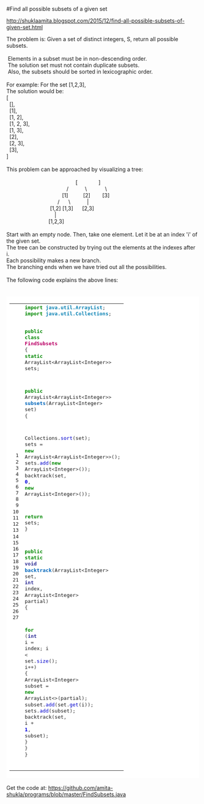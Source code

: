 #Find all possible subsets of a given set

http://shuklaamita.blogspot.com/2015/12/find-all-possible-subsets-of-given-set.html

<div dir="ltr" style="text-align: left;" trbidi="on">
<div>
The problem is: Given a set of distinct integers, S, return all possible subsets.</div>
<div>
<br /></div>
<div>
<span class="Apple-tab-span" style="white-space: pre;"> </span>Elements in a subset must be in non-descending order.</div>
<div>
<span class="Apple-tab-span" style="white-space: pre;"> </span>The solution set must not contain duplicate subsets.</div>
<div>
<span class="Apple-tab-span" style="white-space: pre;"> </span>Also, the subsets should be sorted in lexicographic order.</div>
<div>
<br /></div>
<div>
For example: For the set [1,2,3],</div>
<div>
The solution would be:</div>
<div>
[</div>
<div>
&nbsp; [],</div>
<div>
&nbsp; [1],</div>
<div>
&nbsp; [1, 2],</div>
<div>
&nbsp; [1, 2, 3],</div>
<div>
&nbsp; [1, 3],</div>
<div>
&nbsp; [2],</div>
<div>
&nbsp; [2, 3],</div>
<div>
&nbsp; [3],</div>
<div>
]</div>
<div>
<br /></div>
<div>
This problem can be approached by visualizing a tree:</div>
<br />
&nbsp; &nbsp; &nbsp; &nbsp; &nbsp; &nbsp; &nbsp; &nbsp; &nbsp; &nbsp; &nbsp; &nbsp; &nbsp; &nbsp; &nbsp; &nbsp; &nbsp; &nbsp; &nbsp; &nbsp; &nbsp; &nbsp; &nbsp; [ &nbsp; &nbsp; &nbsp; &nbsp; &nbsp; &nbsp; &nbsp;]<br />
&nbsp; &nbsp; &nbsp; &nbsp; &nbsp; &nbsp; &nbsp; &nbsp; &nbsp; &nbsp; &nbsp; &nbsp; &nbsp; &nbsp; &nbsp; &nbsp; &nbsp; &nbsp; &nbsp; &nbsp; / &nbsp; &nbsp; &nbsp; &nbsp; &nbsp; \ &nbsp; &nbsp; &nbsp; &nbsp; &nbsp; &nbsp;\<br />
&nbsp; &nbsp; &nbsp; &nbsp; &nbsp; &nbsp; &nbsp; &nbsp; &nbsp; &nbsp; &nbsp; &nbsp; &nbsp; &nbsp; &nbsp; &nbsp; &nbsp; &nbsp; &nbsp;[1] &nbsp; &nbsp; &nbsp; &nbsp; &nbsp;[2] &nbsp; &nbsp; &nbsp; &nbsp;[3]<br />
&nbsp; &nbsp; &nbsp; &nbsp; &nbsp; &nbsp; &nbsp; &nbsp; &nbsp; &nbsp; &nbsp; &nbsp; &nbsp; &nbsp; &nbsp; &nbsp; &nbsp; / &nbsp; &nbsp; &nbsp;\ &nbsp; &nbsp; &nbsp; &nbsp; &nbsp; |<br />
&nbsp; &nbsp; &nbsp; &nbsp; &nbsp; &nbsp; &nbsp; &nbsp; &nbsp; &nbsp; &nbsp; &nbsp; &nbsp; &nbsp; &nbsp;[1,2]   [1,3] &nbsp; &nbsp; &nbsp;[2,3]<br />
&nbsp; &nbsp; &nbsp; &nbsp; &nbsp; &nbsp; &nbsp; &nbsp; &nbsp; &nbsp; &nbsp; &nbsp; &nbsp; &nbsp; &nbsp; &nbsp; |   <br />
&nbsp; &nbsp; &nbsp; &nbsp; &nbsp; &nbsp; &nbsp; &nbsp; &nbsp; &nbsp; &nbsp; &nbsp; &nbsp; &nbsp; [1,2,3]<br />
<div>
&nbsp;<span class="Apple-tab-span" style="white-space: pre;">     </span> &nbsp;</div>
<div>
Start with an empty node. Then, take one element. Let it be at an index 'i' of the given set.</div>
<div>
The tree can be constructed by trying out the elements at the indexes after i.</div>
<div>
Each possibility makes a new branch.</div>
<div>
The branching ends when we have tried out all the possibilities.</div>
<div>
<br /></div>
<div>
The following code explains the above lines:<br />
<br /></div>
<!-- HTML generated using hilite.me --><br />
<div style="background: #ffffff; border-width: .1em .1em .1em .8em; overflow: auto; padding: .2em .6em; width: auto;">
<table><tbody>
<tr><td><pre style="line-height: 125%; margin: 0;"> 1
 2
 3
 4
 5
 6
 7
 8
 9
10
11
12
13
14
15
16
17
18
19
20
21
22
23
24
25
26
27</pre>
</td><td><pre style="line-height: 125%; margin: 0;"><span style="color: #008800; font-weight: bold;">import</span> <span style="color: #0e84b5; font-weight: bold;">java.util.ArrayList</span><span style="color: #333333;">;</span>
<span style="color: #008800; font-weight: bold;">import</span> <span style="color: #0e84b5; font-weight: bold;">java.util.Collections</span><span style="color: #333333;">;</span>

<span style="color: #008800; font-weight: bold;">public</span> <span style="color: #008800; font-weight: bold;">class</span> <span style="color: #bb0066; font-weight: bold;">FindSubsets</span> <span style="color: #333333;">{</span>
 <span style="color: #008800; font-weight: bold;">static</span> ArrayList<span style="color: #333333;">&lt;</span>ArrayList<span style="color: #333333;">&lt;</span>Integer<span style="color: #333333;">&gt;&gt;</span> sets<span style="color: #333333;">;</span>

 <span style="color: #008800; font-weight: bold;">public</span> ArrayList<span style="color: #333333;">&lt;</span>ArrayList<span style="color: #333333;">&lt;</span>Integer<span style="color: #333333;">&gt;&gt;</span> <span style="color: #0066bb; font-weight: bold;">subsets</span><span style="color: #333333;">(</span>ArrayList<span style="color: #333333;">&lt;</span>Integer<span style="color: #333333;">&gt;</span> set<span style="color: #333333;">)</span> <span style="color: #333333;">{</span>

  Collections<span style="color: #333333;">.</span><span style="color: #0000cc;">sort</span><span style="color: #333333;">(</span>set<span style="color: #333333;">);</span>
  sets <span style="color: #333333;">=</span> <span style="color: #008800; font-weight: bold;">new</span> ArrayList<span style="color: #333333;">&lt;</span>ArrayList<span style="color: #333333;">&lt;</span>Integer<span style="color: #333333;">&gt;&gt;();</span>
  sets<span style="color: #333333;">.</span><span style="color: #0000cc;">add</span><span style="color: #333333;">(</span><span style="color: #008800; font-weight: bold;">new</span> ArrayList<span style="color: #333333;">&lt;</span>Integer<span style="color: #333333;">&gt;());</span>
  backtrack<span style="color: #333333;">(</span>set<span style="color: #333333;">,</span> <span style="color: #0000dd; font-weight: bold;">0</span><span style="color: #333333;">,</span> <span style="color: #008800; font-weight: bold;">new</span> ArrayList<span style="color: #333333;">&lt;</span>Integer<span style="color: #333333;">&gt;());</span>

  <span style="color: #008800; font-weight: bold;">return</span> sets<span style="color: #333333;">;</span>
 <span style="color: #333333;">}</span>

 <span style="color: #008800; font-weight: bold;">public</span> <span style="color: #008800; font-weight: bold;">static</span> <span style="color: #333399; font-weight: bold;">void</span> <span style="color: #0066bb; font-weight: bold;">backtrack</span><span style="color: #333333;">(</span>ArrayList<span style="color: #333333;">&lt;</span>Integer<span style="color: #333333;">&gt;</span> set<span style="color: #333333;">,</span> <span style="color: #333399; font-weight: bold;">int</span> index<span style="color: #333333;">,</span>
   ArrayList<span style="color: #333333;">&lt;</span>Integer<span style="color: #333333;">&gt;</span> partial<span style="color: #333333;">)</span> <span style="color: #333333;">{</span>

  <span style="color: #008800; font-weight: bold;">for</span> <span style="color: #333333;">(</span><span style="color: #333399; font-weight: bold;">int</span> i <span style="color: #333333;">=</span> index<span style="color: #333333;">;</span> i <span style="color: #333333;">&lt;</span> set<span style="color: #333333;">.</span><span style="color: #0000cc;">size</span><span style="color: #333333;">();</span> i<span style="color: #333333;">++)</span> <span style="color: #333333;">{</span>
   ArrayList<span style="color: #333333;">&lt;</span>Integer<span style="color: #333333;">&gt;</span> subset <span style="color: #333333;">=</span> <span style="color: #008800; font-weight: bold;">new</span> ArrayList<span style="color: #333333;">&lt;&gt;(</span>partial<span style="color: #333333;">);</span>
   subset<span style="color: #333333;">.</span><span style="color: #0000cc;">add</span><span style="color: #333333;">(</span>set<span style="color: #333333;">.</span><span style="color: #0000cc;">get</span><span style="color: #333333;">(</span>i<span style="color: #333333;">));</span>
   sets<span style="color: #333333;">.</span><span style="color: #0000cc;">add</span><span style="color: #333333;">(</span>subset<span style="color: #333333;">);</span>
   backtrack<span style="color: #333333;">(</span>set<span style="color: #333333;">,</span> i <span style="color: #333333;">+</span> <span style="color: #0000dd; font-weight: bold;">1</span><span style="color: #333333;">,</span> subset<span style="color: #333333;">);</span>
  <span style="color: #333333;">}</span>
 <span style="color: #333333;">}</span>
<span style="color: #333333;">}</span>
</pre>
</td></tr>
</tbody></table>
</div>
<div>
<br />
Get the code at:&nbsp;<a href="https://github.com/amita-shukla/programs/blob/master/FindSubsets.java">https://github.com/amita-shukla/programs/blob/master/FindSubsets.java</a></div>
</div>
